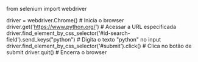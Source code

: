 from selenium import webdriver

driver = webdriver.Chrome()  # Inicia o browser
driver.get('https://www.python.org/')  # Acessar a URL especificada
driver.find_element_by_css_selector('#id-search-field').send_keys("python")  # Digita o texto "python" no input
driver.find_element_by_css_selector('#submit').click()  # Clica no botão de submit
driver.quit()  # Encerra o browser

